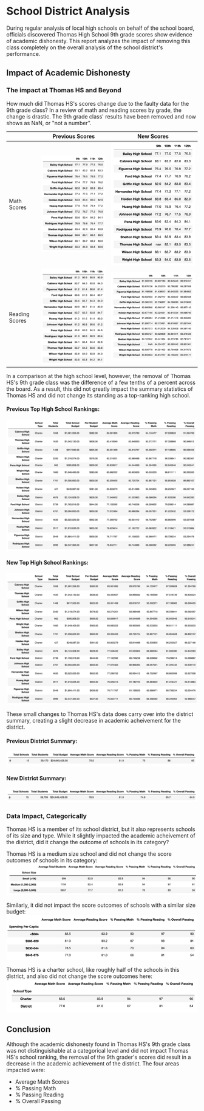 # School District Analysis
During regular analysis of local high schools on behalf of the school board, officials discovered Thomas High School 9th grade scores show evidence of academic dishonesty. This report analyzes the impact of removing this class completely on the overall analysis of the school district's performance.

## Impact of Academic Dishonesty
### The impact at Thomas HS and Beyond
How much did Thomas HS's scores change due to the faulty data for the 9th grade class? In a review of math and reading scores by grade, the change is drastic. The 9th grade class' results have been removed and now shows as NaN, or "not a number".

|           | Previous Scores | New Scores |
|-----------|-----------------|------------|
|Math Scores|![Math_Before.png](https://github.com/kaileymd/School_District_Analysis/blob/main/DataFrames/Math_Before.png)|![Math_After.png](https://github.com/kaileymd/School_District_Analysis/blob/main/DataFrames/Math_After.png)|
|Reading Scores|![Reading_Before.png](https://github.com/kaileymd/School_District_Analysis/blob/main/DataFrames/Reading_Before.png)|![Reading_After.png](https://github.com/kaileymd/School_District_Analysis/blob/main/DataFrames/Reading_After.png)|

In a comparison at the high school level, however, the removal of Thomas HS's 9th grade class was the difference of a few tenths of a percent across the board. As a result, this did not greatly impact the summary statistics of Thomas HS and did not change its standing as a top-ranking high school.

#### Previous Top High School Rankings:
![Top_HS_Before.png](https://github.com/kaileymd/School_District_Analysis/blob/main/DataFrames/Top_HS_Before.png)

#### New Top High School Rankings:
![Top_HS_After.png](https://github.com/kaileymd/School_District_Analysis/blob/main/DataFrames/Top_HS_After.png)

These small changes to Thomas HS's data does carry over into the district summary, creating a slight decrease in academic acheivement for the district.

#### Previous District Summary:
![District_Before.png](https://github.com/kaileymd/School_District_Analysis/blob/main/DataFrames/District_Before.png)
#### New District Summary:
![District_After.png](https://github.com/kaileymd/School_District_Analysis/blob/main/DataFrames/District_After.png)

### Data Impact, Categorically
Thomas HS is a member of its school district, but it also represents schools of its size and type. While it slightly impacted the academic acheivement of the district, did it change the outcome of schools in its category?

Thomas HS is a medium size school and did not change the score outcomes of schools in its category:
![Size_After.png](https://github.com/kaileymd/School_District_Analysis/blob/main/DataFrames/Size_After.png)

Similarly, it did not impact the score outcomes of schools with a similar size budget:
![Spending_After.png](https://github.com/kaileymd/School_District_Analysis/blob/main/DataFrames/Spending_After.png)

Thomas HS is a charter school, like roughly half of the schools in this district, and also did not change the score outcomes here:
![Type_After.png](https://github.com/kaileymd/School_District_Analysis/blob/main/DataFrames/Type_After.png)

## Conclusion
Although the academic dishonesty found in Thomas HS's 9th grade class was not distinguishable at a categorical level and did not impact Thomas HS's school ranking, the removal of the 9th grader's scores did result in a decrease in the academic achievement of the district. The four areas impacted were:
- Average Math Scores
- % Passing Math
- % Passing Reading
- % Overall Passing
